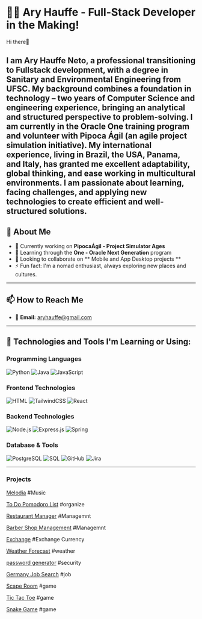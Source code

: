 # 👨‍💻 Ary Hauffe - Full-Stack Developer in the Making!

 Hi there👋

I am Ary Hauffe Neto, a professional transitioning to Fullstack development, with a degree in Sanitary and Environmental Engineering from UFSC. My background combines a foundation in technology – two years of Computer Science and engineering experience, bringing an analytical and structured perspective to problem-solving.
I am currently in the Oracle One training program and volunteer with Pipoca Ágil (an agile project simulation initiative).
My international experience, living in Brazil, the USA, Panama, and Italy, has granted me excellent adaptability, global thinking, and ease working in multicultural environments.
I am passionate about learning, facing challenges, and applying new technologies to create efficient and well-structured solutions.
---

## 🌟 About Me

- 🔭 Currently working on **PipocaÁgil - Project Simulator Ages**
- 🌱 Learning through the **One - Oracle Next Generation** program
- 👯 Looking to collaborate on ** Mobile and App Desktop projects **
- ⚡ Fun fact: I'm a nomad enthusiast, always exploring new places and cultures.

---


## 📫 How to Reach Me
- 📧 **Email:** aryhauffe@gmail.com


---

## 🚀 Technologies and Tools I'm Learning or Using:

### Programming Languages


![Python](https://img.shields.io/badge/Python-3776AB?style=for-the-badge&logo=python&logoColor=white)
![Java](https://img.shields.io/badge/Java-ED8B00?style=for-the-badge&logo=java&logoColor=white)
![JavaScript](https://img.shields.io/badge/JavaScript-F7DF1E?style=for-the-badge&logo=javascript&logoColor=black)

### Frontend Technologies

![HTML](https://img.shields.io/badge/HTML-E34F26?style=for-the-badge&logo=html5&logoColor=white)
![TailwindCSS](https://img.shields.io/badge/tailwindcss-%2338B2AC.svg?style=for-the-badge&logo=tailwind-css&logoColor=white)
![React](https://img.shields.io/badge/react-%2320232a.svg?style=for-the-badge&logo=react&logoColor=%2361DAFB)



### Backend Technologies

![Node.js](https://img.shields.io/badge/Node.js-339933?style=for-the-badge&logo=nodedotjs&logoColor=white)
![Express.js](https://img.shields.io/badge/Express.js-000000?style=for-the-badge&logo=express&logoColor=white)
![Spring](https://img.shields.io/badge/Spring-6DB33F?style=for-the-badge&logo=spring&logoColor=white)

### Database & Tools

![PostgreSQL](https://img.shields.io/badge/PostgreSQL-336791?style=for-the-badge&logo=postgresql&logoColor=white)
![SQL](https://img.shields.io/badge/SQL-003B57?style=for-the-badge&logo=postgresql&logoColor=white)
![GitHub](https://img.shields.io/badge/GitHub-181717?style=for-the-badge&logo=github&logoColor=white)
![Jira](https://img.shields.io/badge/Jira-0052CC?style=for-the-badge&logo=jira&logoColor=white)

---
### Projects

[Melodia](https://github.com/Arynelson/Melodia_FrontEnd)   #Music

[To Do Pomodoro List](https://github.com/Arynelson/ToDo_list)  #organize

[Restaurant Manager](https://github.com/Arynelson/Restaurant_manager) #Managemnt

[Barber Shop Management](https://github.com/Arynelson/BarberShop)   #Managemnt

[Exchange](https://github.com/Arynelson/Exchange) #Exchange Currency

[Weather Forecast](https://github.com/Arynelson/Dashboard-de-Clima)  #weather

[password generator](https://github.com/Arynelson/Gerador-de-Senhas)  #security

[Germany Job Search](https://github.com/Arynelson/Arbeit_Search)   #job

[Scape Room](https://github.com/Arynelson/Scape-Room)   #game

[Tic Tac Toe](https://github.com/Arynelson/Tic-Tac-Toe)  #game

[Snake Game](https://github.com/Arynelson/Snake-Game)  #game

